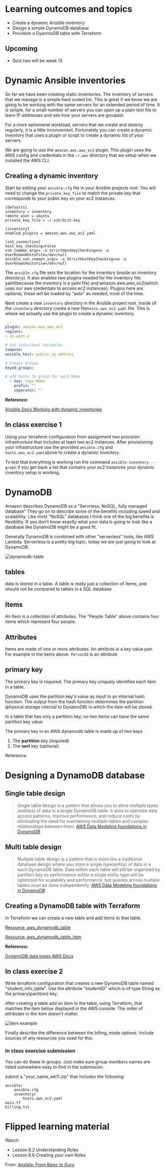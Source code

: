 # Learning outcomes and topics

- Create a dynamic Ansible inventory
- Design a simple DynamoDB database
- Provision a DyanmoDB table with Terraform
## Upcoming

- Quiz two will be week 13
# Dynamic Ansible inventories

So far we have been creating static inventories. The inventory of servers that we manage is a simple hard coded list. This is great if we know we are going to be working with the same servers for an extended period of time. It is simple, for a small number of servers you can open up a plain text file to learn IP addresses and see how your servers are grouped.

For a more ephemeral workload, servers that we create and destroy regularly, it is a little inconvenient. Fortunately you can create a dynamic inventory that uses a plugin or script to create a dynamic list of your servers.

We are going to use the `amazon.aws.aws_ec2` plugin. This plugin uses the AWS config and credentials in the `~/.aws` directory that we setup when we installed the AWS CLI.

## Creating a dynamic inventory

Start by editing your `ansible.cfg` file in your Ansible projects root. You will need to change the `private_key_file` to match the private key that corresponds to your public key on your ec2 instances.

```
[defaults]
inventory = inventory
remote_user = ubuntu
private_key_file = ~/.ssh/bcit-key

[inventory]
enabled_plugins = amazon.aws.aws_ec2 yaml

[ssh_connection]
host_key_checking=False
ssh_common_args= -o StrictHostKeyChecking=no -o UserKnownHostsFile=/dev/null
ansible_ssh_common_args= -o StrictHostKeyChecking=no -o UserKnownHostsFile=/dev/null
```

The `ansible.cfg` file sets the location for the inventory (inside an inventory directory). It also enables two plugins needed for the inventory file: yaml(because the inventory is a yaml file) and amazon.aws.aws_ec2(which uses our aws credentials to access ec2 instances). Plugins here are optional, these will be loaded by "auto" as needed, most of the time.

Next create a new `inventory` directory in the Ansible project root. Inside of the `inventory` directory create a new file`hosts.aws_ec2.yaml` file. This is where we actually use the plugin to create a dynamic inventory.

```yaml
---
plugin: amazon.aws.aws_ec2
regions:
- us-west-2

# Set individual Variables
compose:
ansible_host: public_ip_address

# Create groups
keyed_groups:

# add hosts to group for each Name
  - key: tags.Name
    prefix: ""
    separator: ""

```

**Reference:**

[Ansible Docs Working with dynamic inventories](https://docs.ansible.com/ansible/latest/inventory_guide/intro_dynamic_inventory.html)

## In class exercise 1

Using your terraform configuration from assignment two provision infrastructure that includes at least two ec2 instances. After provisioning your infrastructure use the provided `ansible.cfg` and `hosts.aws_ec2.yaml`above to create a dynamic inventory. 

To test that everything is working run the command `ansible-inventory --graph` if you get back a list that contains your ec2 instances your dynamic inventory setup is working. 
# DynamoDB

Amazon describes DynamoDB as a "Servrless, NoSQL, fully managed database" They go on to describe some of the benefits including speed and scalability. Like most "NoSQL" databases I think one of the big benefits is flexibility. If you don't know exactly what your data is going to look like a database like DynamoDB might be a good fit. 

Generally DynamoDB is combined with other "serverless" tools, like AWS Lambda. Serverless is a pretty big topic, today we are just going to look at DynamoDB.

![dynamodb-table](../attachments/dynamodb-drawing.png)
## tables

data is stored in a table. A table is really just a collection of items, and should not be compared to tables in a SQL database

## Items

An Item is a collection of attributes. The "People Table" above contains four items which represent four people.

## Attributes

Items are made of one or more attributes. An attribute is a key value pair. For example in the items above. `PersonID` is an attribute

## primary key

The primary key is required. The primary key uniquely identifies each item in a table.

DynamoDB uses the partition key's value as input to an internal hash function. The output from the hash function determines the partition (physical storage internal to DynamoDB) in which the item will be stored.

In a table that has only a partition key, no two items can have the same partition key value.

The primary key in an AWS dynamodb table is made up of two keys
1. The **partition** key (required)
2. The **sort** key (optional)

Reference:

# Designing a DynamoDB database

## Single table design

> Single table design is a pattern that allows you to store multiple types (entities) of data in a single DynamoDB table. It aims to optimize data access patterns, improve performance, and reduce costs by eliminating the need for maintaining multiple tables and complex relationships between them. 
> [AWS Data Modeling foundations in DynamoDB](https://docs.aws.amazon.com/amazondynamodb/latest/developerguide/data-modeling-foundations.html)

## Multi table design

> Multiple table design is a pattern that is more like a traditional database design where you store a single type(entity) of data in a each DynamoDB table. Data within each table will still be organized by partition key so performance within a single entity type will be optimized for scalability and performance, but queries across multiple tables must be done independently.
> [AWS Data Modeling foundations in DynamoDB](https://docs.aws.amazon.com/amazondynamodb/latest/developerguide/data-modeling-foundations.html)

## Creating a DynamoDB table with Terraform

In Terraform we can create a new table and add items to that table.

[Resource: aws_dynamodb_table](https://registry.terraform.io/providers/hashicorp/aws/latest/docs/resources/dynamodb_table)

[Resource: aws_dynamodb_table_item](https://registry.terraform.io/providers/hashicorp/aws/latest/docs/resources/dynamodb_table_item)

**Reference:**

[DynamoDB data types AWS Docs](https://docs.aws.amazon.com/amazondynamodb/latest/developerguide/HowItWorks.NamingRulesDataTypes.html)

## In class exercise 2

Write terraform configuration that creates a new DynamoDB table named "student_info_table". Use the attribute "studentID" which is of type String as the primary(partition) key.

After creating a table add an item to the table, using Terraform, that matches the item below displayed in the AWS console. The order of attributes in the item doesn't matter.

![item example](../attachments/1710787032_grim.png)

Finally describe the difference between the billing_mode options. Include sources of any resources you used for this.

### In class exercise submission

You can do these in groups. Just make sure group members names are listed somewhere easy to find in the submission.

submit a "your_name_wk11.zip" that includes the following:
```
ansible/
	ansible.cfg
	inventory/
		hosts.aws_ec2.yaml
main.tf
billing.txt
```


# Flipped learning material

Watch:
- Lesson 8.2 Understanding Roles
- Lesson 8.6 Creating your own Roles

From: [Ansible: From Basic to Guru](https://learning.oreilly.com/course/ansible-from-basics/9780137894949/)